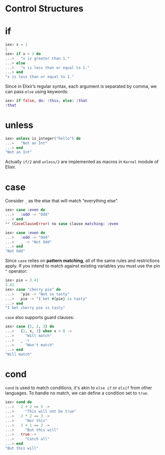 Control Structures
==================

# if

```elixir
iex> x = 1
1
iex> if x > 1 do
...>   "x is greater than 1."
...> else
...>   "x is less than or equal to 1."
...> end
"x is less than or equal to 1."
```

Since in Elixir’s regular syntax, each argument is separated by comma, we can pass `else` using keywords:

```elixir
iex> if false, do: :this, else: :that
:that
```

# unless

```elixir
iex> unless is_integer("hello") do
...>   "Not an Int"
...> end
"Not an Int"
```

Actually `if/2` and `unless/2` are implemented as macros in `Kernel` module of Elixir.

# case

Consider `_` as the else that will match “everything else”.

```elixir
iex> case :even do
...>   :odd -> "Odd"
...> end
** (CaseClauseError) no case clause matching: :even

iex> case :even do
...>   :odd -> "Odd"
...>   _ -> "Not Odd"
...> end
"Not Odd"
```

Since `case` relies on **pattern matching**, all of the same rules and restrictions apply. If you intend to match against existing variables you must use the pin `^` operator:

```elixir
iex> pie = 3.41
3.41
iex> case "cherry pie" do
...>   ^pie -> "Not so tasty"
...>   pie -> "I bet #{pie} is tasty"
...> end
"I bet cherry pie is tasty"
```

`case` also supports guard clauses:

```elixir
iex> case {1, 2, 3} do
...>   {1, x, 3} when x > 0 ->
...>     "Will match"
...>   _ ->
...>     "Won't match"
...> end
"Will match"
```

# cond

`cond` is used to match conditions, it's akin to `else if` or `elsif` from other languages. To handle no match, we can define a condition set to `true`.

```elixir
iex> cond do
...>   2 + 2 == 5 ->
...>     "This will not be true"
...>   2 * 2 == 3 ->
...>     "Nor this"
...>   1 + 1 == 2 ->
...>     "But this will"
...>   true ->
...>     "Catch all"
...> end
"But this will"
```
